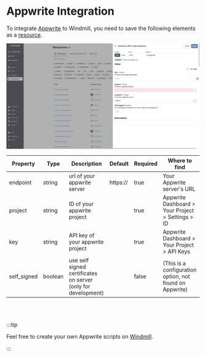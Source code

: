 # Appwrite Integration

To integrate [Appwrite](https://appwrite.io/) to Windmill, you need to save the following elements as a [resource](../core_concepts/3_resources_and_types/index.mdx).

![Add Appwrite Resource](../assets/integrations/add-apprite.png.webp)

| Property    | Type    | Description                                                   | Default  | Required | Where to find                                           |
| ----------- | ------- | ------------------------------------------------------------- | -------- | -------- | ------------------------------------------------------- |
| endpoint    | string  | url of your appwrite server                                   | https:// | true     | Your Appwrite server's URL                              |
| project     | string  | ID of your appwrite project                                   |          | true     | Appwrite Dashboard > Your Project > Settings > ID       |
| key         | string  | API key of your appwrite project                              |          | true     | Appwrite Dashboard > Your Project > API Keys            |
| self_signed | boolean | use self signed certificates on server (only for development) |          | false    | (This is a configuration option, not found on Appwrite) |

<br/><br/>

:::tip

Feel free to create your own Appwrite scripts on [Windmill](../getting_started/00_how_to_use_windmill/index.mdx).

:::
